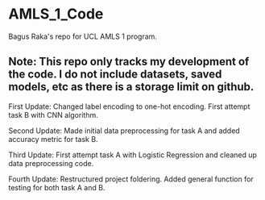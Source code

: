 # AMLS_1_Code
Bagus Raka's repo for UCL AMLS 1 program.

## Note: This repo only tracks my development of the code. I do not include datasets, saved models, etc as there is a storage limit on github.
First Update: Changed label encoding to one-hot encoding. First attempt task B with CNN algorithm.

Second Update: Made initial data preprocessing for task A and added accuracy metric for task B.

Third Update: First attempt task A with Logistic Regression and cleaned up data preprocessing code.

Fourth Update: Restructured project foldering. Added general function for testing for both task A and B.